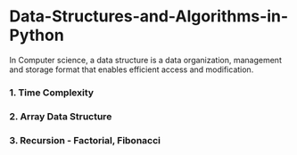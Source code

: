 # Data-Structures-and-Algorithms-in-Python

In Computer science, a data structure is a data organization, management and storage format that enables efficient access and modification.

### 1. Time Complexity

### 2. Array Data Structure

### 3. Recursion - Factorial, Fibonacci

